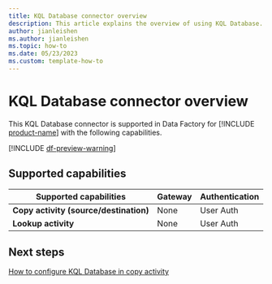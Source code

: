 ```yaml
---
title: KQL Database connector overview
description: This article explains the overview of using KQL Database.
author: jianleishen
ms.author: jianleishen
ms.topic: how-to
ms.date: 05/23/2023
ms.custom: template-how-to 
---
```


# KQL Database connector overview

This KQL Database connector is supported in Data Factory for [!INCLUDE [product-name](../includes/product-name.md)] with the following capabilities.

[!INCLUDE [df-preview-warning](includes/df-preview-warning.md)]

## Supported capabilities

| Supported capabilities | Gateway | Authentication |
| --- | --- | ---|
| **Copy activity (source/destination)** | None | User Auth |
| **Lookup activity** | None | User Auth |

## Next steps

[How to configure KQL Database in copy activity](connector-kql-database-copy-activity.md)